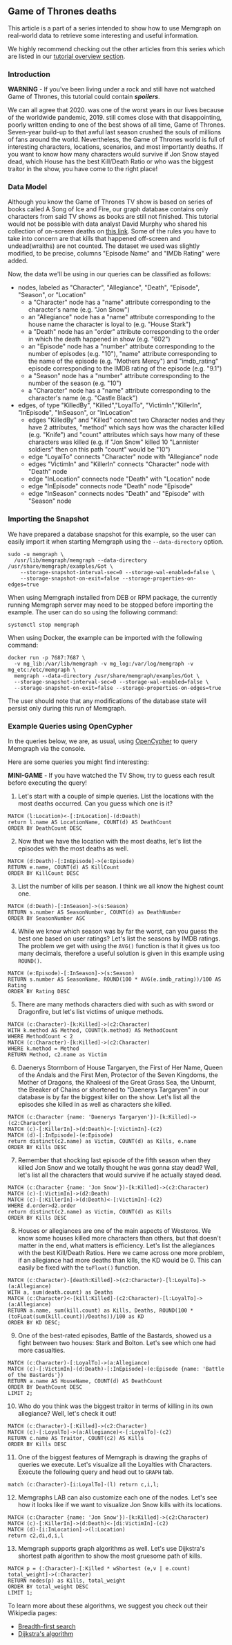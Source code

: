 ## Game of Thrones deaths

This article is a part of a series intended to show how to use Memgraph
on real-world data to retrieve some interesting and useful
information.

We highly recommend checking out the other articles from this series which
are listed in our [tutorial overview section](tutorials-overview.md).

### Introduction

**WARNING** - If you've been living under a rock and still have not watched Game of Thrones, this tutorial could contain ***spoilers***. 

We can all agree that 2020. was one of the worst years in our lives because of the worldwide pandemic, 2019. still comes close with that disappointing, poorly written ending to one of the best shows of all time, Game of Thrones. Seven-year build-up to that awful last season crushed the souls of millions of fans around the world. Nevertheless, the Game of Thrones world is full of interesting characters, locations, scenarios, and most importantly deaths. If you want to know how many characters would survive if Jon Snow stayed dead, which House has the best Kill/Death Ratio or who was the biggest traitor in the show, you have come to the right place!

### Data Model

Although you know the Game of Thrones TV show is based on series of books called A Song of Ice and Fire, our graph database contains only characters from said TV shows as books are still not finished. This tutorial would not be possible with data analyst David Murphy who shared his collection of on-screen deaths on [this link](https://data.world/datasaurusrex/game-of-thones-deaths). Some of the rules you have to take into concern are that kills that happened off-screen and undead(wraiths) are not counted. The dataset we used was slightly modified, to be precise, columns "Episode Name" and "IMDb Rating" were added.

Now, the data we'll be using in our queries can be classified as follows:
  * nodes, labeled as "Character", "Allegiance", "Death", "Episode", "Season", or "Location"
    * a "Character" node has a "name" attribute corresponding to the character's name (e.g. "Jon Snow")
    * an "Allegiance" node has a "name" attribute corresponding to the house name the character 
      is loyal to (e.g.  "House Stark")
    * a "Death" node has an "order" attribute corresponding to the order in which the death happened 
      in show (e.g. "602")
    * an "Episode" node has a "number" attribute corresponding to the number of episodes (e.g. "10"), 
      "name" attribute corresponding to the name of the episode (e.g. "Mothers Mercy") and "imdb_rating"
      episode corresponding to the IMDB rating of the episode (e.g. "9.1")
    * a "Season" node has a "number" attribute corresponding to the number of the season (e.g. "10")
    * a "Character" node has a "name" attribute corresponding to the character's name (e.g. "Castle Black")
  * edges, of type "KilledBy", "Killed","LoyalTo", "VictimIn","KillerIn", "InEpisode", "InSeason", or "InLocation"
    * edges "KilledBy" and "Killed" connect two Character nodes and they have 2 attributes, 
      "method" which says how was the character killed (e.g. "Knife") and "count" attributes which says
      how many of these characters was killed (e.g. if "Jon Snow" killed 10 "Lannister soldiers" then on 
      this path "count" would be "10")
    * edge "LoyalTo" connects "Character" node with "Allegiance" node
    * edges "VictimIn" and "KillerIn" connects "Character" node with "Death" node
    * edge "InLocation" connects node "Death" with "Location" node
    * edge "InEpisode" connects node "Death" node "Episode"
    * edge "InSeason" connects nodes "Death" and "Episode" with "Season" node

### Importing the Snapshot

We have prepared a database snapshot for this example, so the user can easily
import it when starting Memgraph using the `--data-directory` option.

```plaintext
sudo -u memgraph \
  /usr/lib/memgraph/memgraph --data-directory /usr/share/memgraph/examples/Got \
    --storage-snapshot-interval-sec=0 --storage-wal-enabled=false \
    --storage-snapshot-on-exit=false --storage-properties-on-edges=true
```

When using Memgraph installed from DEB or RPM package, the currently running
Memgraph server may need to be stopped before importing the example. The user
can do so using the following command:

```plaintext
systemctl stop memgraph
```

When using Docker, the example can be imported with the following command:

```plaintext
docker run -p 7687:7687 \
  -v mg_lib:/var/lib/memgraph -v mg_log:/var/log/memgraph -v mg_etc:/etc/memgraph \
  memgraph --data-directory /usr/share/memgraph/examples/Got \
  --storage-snapshot-interval-sec=0 --storage-wal-enabled=false \
  --storage-snapshot-on-exit=false --storage-properties-on-edges=true
```

The user should note that any modifications of the database state will persist
only during this run of Memgraph.

### Example Queries using OpenCypher

In the queries below, we are, as usual, using [OpenCypher](https://www.opencypher.org)
to query Memgraph via the console.

Here are some queries you might find interesting:

**MINI-GAME** - If you have watched the TV Show, try to guess each result before executing the query!
1) Let's start with a couple of simple queries. List the locations with the most deaths occurred. Can you guess which one is it?

```opencypher
MATCH (l:Location)<-[:InLocation]-(d:Death) 
return l.name AS LocationName, COUNT(d) AS DeathCount
ORDER BY DeathCount DESC
```

2) Now that we have the location with the most deaths, let's list the episodes with the most deaths as well.

```opencypher
MATCH (d:Death)-[:InEpisode]->(e:Episode)
RETURN e.name, COUNT(d) AS KillCount
ORDER BY KillCount DESC
```

3) List the number of kills per season. I think we all know the highest count one. 

```opencypher
MATCH (d:Death)-[:InSeason]->(s:Season) 
RETURN s.number AS SeasonNumber, COUNT(d) as DeathNumber
ORDER BY SeasonNumber ASC
```

4) While we know which season was by far the worst, can you guess the best one based on user ratings? Let's list the seasons by IMDB ratings.
The problem we get with using the `AVG()` function is that it gives us too many decimals, therefore a useful solution is given in this example using `ROUND()`.

```opencypher
MATCH (e:Episode)-[:InSeason]->(s:Season) 
RETURN s.number AS SeasonName, ROUND(100 * AVG(e.imdb_rating))/100 AS Rating
ORDER BY Rating DESC
```

5) There are many methods characters died with such as with sword or Dragonfire, but let's list victims of unique methods.

```opencypher
MATCH (c:Character)-[k:Killed]->(c2:Character)
WITH k.method AS Method, COUNT(k.method) AS MethodCount
WHERE MethodCount < 2
MATCH (c:Character)-[k:Killed]->(c2:Character)
WHERE k.method = Method
RETURN Method, c2.name as Victim
```

6) Daenerys Stormborn of House Targaryen, the First of Her Name, Queen of the Andals and the First Men, Protector of the Seven Kingdoms, the Mother of Dragons, the Khaleesi of the Great Grass Sea, the Unburnt, the Breaker of Chains or shortened to "Daenerys Targaryen" in our database is by far the biggest killer on the show. Let's list all the episodes she killed in as well as characters she killed.

```opencypher
MATCH (c:Character {name: 'Daenerys Targaryen'})-[k:Killed]->(c2:Character)
MATCH (c)-[:KillerIn]->(d:Death)<-[:VictimIn]-(c2)
MATCH (d)-[:InEpisode]-(e:Episode)
return distinct(c2.name) as Victim, COUNT(d) as Kills, e.name
ORDER BY Kills DESC
```

7) Remember that shocking last episode of the fifth season when they killed Jon Snow and we totally thought he was gonna stay dead? Well, let's list all the characters that would survive if he actually stayed dead.

```opencypher
MATCH (c:Character {name: 'Jon Snow'})-[k:Killed]->(c2:Character)
MATCH (c)-[:VictimIn]->(d2:Death)
MATCH (c)-[:KillerIn]->(d:Death)<-[:VictimIn]-(c2)
WHERE d.order>d2.order
return distinct(c2.name) as Victim, COUNT(d) as Kills
ORDER BY Kills DESC
```

8) Houses or allegiances are one of the main aspects of Westeros. We know some houses killed more characters than others, but that doesn't matter in the end, what matters is efficiency. Let's list the allegiances with the best Kill/Death Ratios. Here we came across one more problem, if an allegiance had more deaths than kills, the KD would be 0. This can easily be fixed with the `toFloat()` function.

```opencypher
MATCH (c:Character)-[death:Killed]->(c2:Character)-[l:LoyalTo]->(a:Allegiance)
WITH a, sum(death.count) as Deaths
MATCH (c:Character)<-[kill:Killed]-(c2:Character)-[l:LoyalTo]->(a:Allegiance)
RETURN a.name, sum(kill.count) as Kills, Deaths, ROUND(100 *(toFLoat(sum(kill.count))/Deaths))/100 as KD
ORDER BY KD DESC;
```

9) One of the best-rated episodes, Battle of the Bastards, showed us a fight between two houses: Stark and Bolton. Let's see which one had more casualties.

```opencypher
MATCH (c:Character)-[:LoyalTo]->(a:Allegiance)
MATCH (c)-[:VictimIn]-(d:Death)-[:InEpisode]-(e:Episode {name: 'Battle of the Bastards'})
RETURN a.name AS HouseName, COUNT(d) AS DeathCount
ORDER BY DeathCount DESC
LIMIT 2;
```

10) Who do you think was the biggest traitor in terms of killing in its own allegiance? Well, let's check it out!

```opencypher
MATCH (c:Character)-[:Killed]->(c2:Character)
MATCH (c)-[:LoyalTo]->(a:Allegiance)<-[:LoyalTo]-(c2)
RETURN c.name AS Traitor, COUNT(c2) AS Kills
ORDER BY Kills DESC
```

11) One of the biggest features of Memgraph is drawing the graphs of queries we execute. Let's visualize all the Loyalties with Characters. Execute the following query and head out to `GRAPH` tab.

```opencypher
match (c:Character)-[i:LoyalTo]-(l) return c,i,l;
```

12) Memgraphs LAB can also customize each one of the nodes. Let's see how it looks like if we want to visualize Jon Snow kills with its locations.

```opencypher
MATCH (c:Character {name: 'Jon Snow'})-[k:Killed]->(c2:Character)
MATCH (c)-[:KillerIn]->(d:Death)<-[di:VictimIn]-(c2)
MATCH (d)-[i:InLocation]->(l:Location)
return c2,di,d,i,l
```

13) Memgraph supports graph algorithms as well. Let's use Dijkstra's shortest path algorithm to show the most gruesome path of kills.

```opencypher
MATCH p = (:Character)-[:Killed * wShortest (e,v | e.count) total_weight]->(:Character)
RETURN nodes(p) as Kills, total_weight
ORDER BY total_weight DESC
LIMIT 1;
```

To learn more about these algorithms, we suggest you check out their Wikipedia
pages:

* [Breadth-first search](https://en.wikipedia.org/wiki/Breadth-first_search)
* [Dijkstra's algorithm](https://en.wikipedia.org/wiki/Dijkstra%27s_algorithm)
